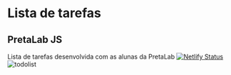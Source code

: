 # Lista de tarefas
## PretaLab JS
Lista de tarefas desenvolvida com as alunas da PretaLab
[![Netlify Status](https://api.netlify.com/api/v1/badges/c8d39a99-b15b-4bae-87da-f11472ce4164/deploy-status)](https://app.netlify.com/sites/elaborate-travesseiro-3d8511/deploys)
![todolist](https://user-images.githubusercontent.com/96207587/199759659-718965ab-eb28-4280-b30f-16917cff01d9.JPG)
